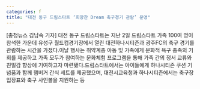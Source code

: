 ```yaml
---
categories: f
title: "대전 동구 드림스타트 ‘희망찬 Dream 축구경기 관람’ 운영"
---
```

[충청뉴스 김남숙 기자] 대전 동구 드림스타트는 지난 2일 드림스타트 가족 100여 명이 참석한 가운데 유성구 월드컵경기장에서 열린 대전하나시티즌과 광주FC의 축구 경기를 관람하는 시간을 가졌다.이날 행사는 취약계층 아동 및 가족에게 문화적 욕구 충족의 기회를 제공하고 가족 모두가 참여하는 문화체험 프로그램을 통해 가족 간의 정서 교류와 친밀감 향상에 기여하고자 마련됐다.드림스타트에서는 아이들에게 하나시티즌 쿠션 기념품과 함께 햄버거 간식 세트를 제공했으며, 대전시교육청과 하나시티즌에서는 축구장 입장표와 축구 사인볼을 지원하는 등